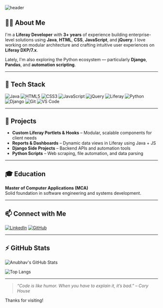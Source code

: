 <!-- Profile Banner -->
<img src="https://capsule-render.vercel.app/api?type=waving&color=0:0099ff,100:66ccff&height=200&section=header&text=Hi,%20I'm%20Anubhav%20Kalra!&fontSize=40&fontColor=ffffff&animation=fadeIn" alt="header"/>

## 👨‍💻 About Me

I'm a **Liferay Developer** with **3+ years** of experience building enterprise-level solutions using **Java**, **HTML**, **CSS**, **JavaScript**, and **jQuery**. I love working on modular architecture and crafting intuitive user experiences on **Liferay DXP/7.x**.

Lately, I'm also exploring the Python ecosystem — particularly **Django**, **Pandas**, and **automation scripting**.

---

## 🧰 Tech Stack

![Java](https://img.shields.io/badge/-Java-007396?logo=java&logoColor=white&style=flat-square)
![HTML5](https://img.shields.io/badge/-HTML5-E34F26?logo=html5&logoColor=white&style=flat-square)
![CSS3](https://img.shields.io/badge/-CSS3-1572B6?logo=css3&logoColor=white&style=flat-square)
![JavaScript](https://img.shields.io/badge/-JavaScript-F7DF1E?logo=javascript&logoColor=black&style=flat-square)
![jQuery](https://img.shields.io/badge/-jQuery-0769AD?logo=jquery&logoColor=white&style=flat-square)
![Liferay](https://img.shields.io/badge/-Liferay-002A4D?logo=liferay&logoColor=white&style=flat-square)
![Python](https://img.shields.io/badge/-Python-3776AB?logo=python&logoColor=white&style=flat-square)
![Django](https://img.shields.io/badge/-Django-092E20?logo=django&logoColor=white&style=flat-square)
![Git](https://img.shields.io/badge/-Git-F05032?logo=git&logoColor=white&style=flat-square)
![VS Code](https://img.shields.io/badge/-VS%20Code-007ACC?logo=visual-studio-code&logoColor=white&style=flat-square)

---

## 📌 Projects

- **Custom Liferay Portlets & Hooks** – Modular, scalable components for client needs
- **Reports & Dashboards** – Dynamic data views in Liferay using Java + JS
- **Django Side Projects** – Backend APIs and automation tools
- **Python Scripts** – Web scraping, file automation, and data parsing

---

## 🎓 Education

**Master of Computer Applications (MCA)**  
Solid foundation in software engineering and systems development.

---

## 📫 Connect with Me

[![LinkedIn](https://img.shields.io/badge/-LinkedIn-blue?style=flat-square&logo=linkedin&logoColor=white)](https://www.linkedin.com/in/anubhavkalra1005)
[![GitHub](https://img.shields.io/badge/-GitHub-181717?style=flat-square&logo=github&logoColor=white)](https://github.com/anubhavkalra1005)

---

## ⚡ GitHub Stats

![Anubhav's GitHub Stats](https://github-readme-stats.vercel.app/api?username=anubhavkalra1005&show_icons=true&theme=tokyonight&hide_border=true)

![Top Langs](https://github-readme-stats.vercel.app/api/top-langs/?username=anubhavkalra1005&layout=compact&theme=tokyonight&hide_border=true)

---

> *“Code is like humor. When you have to explain it, it’s bad.” – Cory House*

Thanks for visiting!
